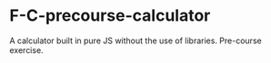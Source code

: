# F-C-precourse-calculator
A calculator built in pure JS without the use of libraries. Pre-course exercise.
